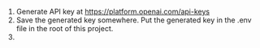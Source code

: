 1. Generate API key at https://platform.openai.com/api-keys
2. Save the generated key somewhere. Put the generated key in the .env file in the root of this project.
3. 